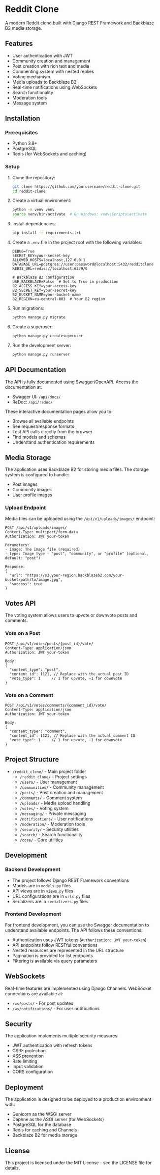 # Reddit Clone

A modern Reddit clone built with Django REST Framework and Backblaze B2 media storage.

## Features

- User authentication with JWT
- Community creation and management
- Post creation with rich text and media
- Commenting system with nested replies
- Voting mechanism
- Media uploads to Backblaze B2
- Real-time notifications using WebSockets
- Search functionality
- Moderation tools
- Message system

## Installation

### Prerequisites

- Python 3.8+
- PostgreSQL
- Redis (for WebSockets and caching)

### Setup

1. Clone the repository:
   ```bash
   git clone https://github.com/yourusername/reddit-clone.git
   cd reddit-clone
   ```

2. Create a virtual environment:
   ```bash
   python -m venv venv
   source venv/bin/activate  # On Windows: venv\Scripts\activate
   ```

3. Install dependencies:
   ```bash
   pip install -r requirements.txt
   ```

4. Create a `.env` file in the project root with the following variables:
   ```
   DEBUG=True
   SECRET_KEY=your-secret-key
   ALLOWED_HOSTS=localhost,127.0.0.1
   DATABASE_URL=postgres://user:password@localhost:5432/redditclone
   REDIS_URL=redis://localhost:6379/0
   
   # Backblaze B2 configuration
   USE_BACKBLAZE=False  # Set to True in production
   B2_ACCESS_KEY=your-access-key
   B2_SECRET_KEY=your-secret-key
   B2_BUCKET_NAME=your-bucket-name
   B2_REGION=eu-central-003  # Your B2 region
   ```

5. Run migrations:
   ```bash
   python manage.py migrate
   ```

6. Create a superuser:
   ```bash
   python manage.py createsuperuser
   ```

7. Run the development server:
   ```bash
   python manage.py runserver
   ```

## API Documentation

The API is fully documented using Swagger/OpenAPI. Access the documentation at:

- Swagger UI: `/api/docs/`
- ReDoc: `/api/redoc/`

These interactive documentation pages allow you to:
- Browse all available endpoints
- See request/response formats
- Test API calls directly from the browser
- Find models and schemas
- Understand authentication requirements

## Media Storage

The application uses Backblaze B2 for storing media files. The storage system is configured to handle:

- Post images
- Community images
- User profile images

### Upload Endpoint

Media files can be uploaded using the `/api/v1/uploads/images/` endpoint:

```
POST /api/v1/uploads/images/
Content-Type: multipart/form-data
Authorization: JWT your-token

Parameters:
- image: The image file (required)
- type: Image type - "post", "community", or "profile" (optional, default: "post")

Response:
{
  "url": "https://s3.your-region.backblazeb2.com/your-bucket/path/to/image.jpg",
  "success": true
}
```

## Votes API

The voting system allows users to upvote or downvote posts and comments.

### Vote on a Post

```
POST /api/v1/votes/posts/{post_id}/vote/
Content-Type: application/json
Authorization: JWT your-token

Body:
{
  "content_type": "post",
  "content_id": 1121, // Replace with the actual post ID
  "vote_type": 1     // 1 for upvote, -1 for downvote
}
```

### Vote on a Comment

```
POST /api/v1/votes/comments/{comment_id}/vote/
Content-Type: application/json
Authorization: JWT your-token

Body:
{
  "content_type": "comment",
  "content_id": 1121, // Replace with the actual comment ID
  "vote_type": 1     // 1 for upvote, -1 for downvote
}
```

## Project Structure

- `/reddit_clone/` - Main project folder
  - `/reddit_clone/` - Project settings
  - `/users/` - User management
  - `/communities/` - Community management
  - `/posts/` - Post creation and management
  - `/comments/` - Comment system
  - `/uploads/` - Media upload handling
  - `/votes/` - Voting system
  - `/messaging/` - Private messaging
  - `/notifications/` - User notifications
  - `/moderation/` - Moderation tools
  - `/security/` - Security utilities
  - `/search/` - Search functionality
  - `/core/` - Core utilities

## Development

### Backend Development

- The project follows Django REST Framework conventions
- Models are in `models.py` files
- API views are in `views.py` files
- URL configurations are in `urls.py` files
- Serializers are in `serializers.py` files

### Frontend Development

For frontend development, you can use the Swagger documentation to understand available endpoints. The API follows these conventions:

- Authentication uses JWT tokens (`Authorization: JWT your-token`)
- API endpoints follow RESTful conventions
- Nested resources are represented in the URL structure
- Pagination is provided for list endpoints
- Filtering is available via query parameters

## WebSockets

Real-time features are implemented using Django Channels. WebSocket connections are available at:

- `/ws/posts/` - For post updates
- `/ws/notifications/` - For user notifications

## Security

The application implements multiple security measures:

- JWT authentication with refresh tokens
- CSRF protection
- XSS prevention
- Rate limiting
- Input validation
- CORS configuration

## Deployment

The application is designed to be deployed to a production environment with:

- Gunicorn as the WSGI server
- Daphne as the ASGI server (for WebSockets)
- PostgreSQL for the database
- Redis for caching and Channels
- Backblaze B2 for media storage

## License

This project is licensed under the MIT License - see the LICENSE file for details.
